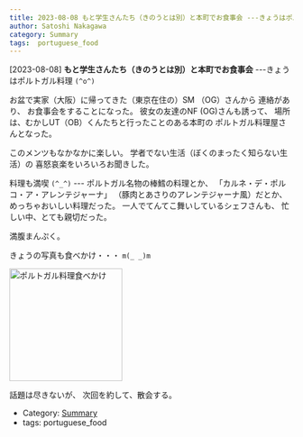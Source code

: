 ```yaml
---
title: 2023-08-08 もと学生さんたち（きのうとは別）と本町でお食事会 ---きょうはポルトガル料理 `(^o^)`
author: Satoshi Nakagawa
category: Summary
tags:  portuguese_food
---
```


[2023-08-08] **もと学生さんたち（きのうとは別）と本町でお食事会**  ---きょうはポルトガル料理 `(^o^)`

 お盆で実家（大阪）に帰ってきた（東京在住の）SM （OG）さんから
連絡があり、
お食事会をすることになった。
彼女の友達のNF (OG)さんも誘って、
場所は、むかしUT（OB）くんたちと行ったことのある本町の
ポルトガル料理屋さんとなった。

 このメンツもなかなかに楽しい。
学者でない生活（ぼくのまったく知らない生活）の
喜怒哀楽をいろいろお聞きした。

 料理も満喫 `(^_^)` ---
ポルトガル名物の棒鱈の料理とか、
「カルネ・デ・ポルコ・ア・アレンテジャーナ」
（豚肉とあさりのアレンテジャーナ風）だとか、
めっちゃおいしい料理だった。
一人でてんてこ舞いしているシェフさんも、
忙しい中、とても親切だった。

 満腹まんぷく。

 きょうの写真も食べかけ・・・ `m(_ _)m`

<img src="pict/2023-08-08-porto-2-pub.jpg)" alt="ポルトガル料理食べかけ" width="200"/>

 話題は尽きないが、
次回を約して、散会する。

- Category: [Summary](https://merapano.github.io/categories.html#Summary)
- tags:  portuguese_food
